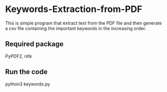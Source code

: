 # Keywords-Extraction-from-PDF
This is simple program that extract text from the PDF file and then generate a csv file containing the important keywords in the increasing order.

## Required package
PyPDF2, nltk 

## Run the code
python3 keywords.py
